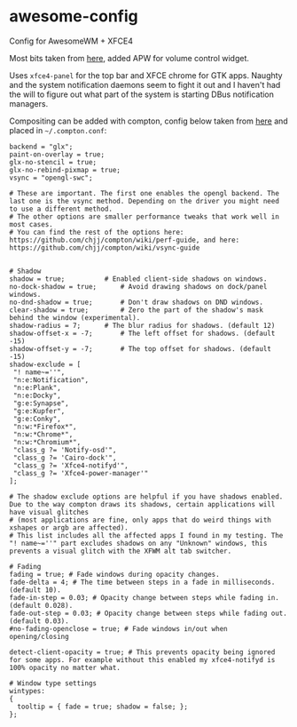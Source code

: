 # awesome-config
Config for AwesomeWM + XFCE4

Most bits taken from [here](http://awesome.naquadah.org/wiki/Awesome_and_Xfce4), added APW for volume control widget.  

Uses `xfce4-panel` for the top bar and XFCE chrome for GTK apps.  Naughty and the system notification daemons seem to fight it out and I haven't had the will to figure out what part of the system is starting DBus notification managers.

Compositing can be added with compton, config below taken from [here](http://ubuntuforums.org/showthread.php?t=2144468&p=12644745#post12644745) and placed in `~/.compton.conf`:

    backend = "glx";
    paint-on-overlay = true;
    glx-no-stencil = true;
    glx-no-rebind-pixmap = true;
    vsync = "opengl-swc"; 
    
    # These are important. The first one enables the opengl backend. The last one is the vsync method. Depending on the driver you might need to use a different method.
    # The other options are smaller performance tweaks that work well in most cases. 
    # You can find the rest of the options here: https://github.com/chjj/compton/wiki/perf-guide, and here: https://github.com/chjj/compton/wiki/vsync-guide
    
    
    # Shadow
    shadow = true;			# Enabled client-side shadows on windows.
    no-dock-shadow = true;		# Avoid drawing shadows on dock/panel windows.
    no-dnd-shadow = true;		# Don't draw shadows on DND windows.
    clear-shadow = true;		# Zero the part of the shadow's mask behind the window (experimental).
    shadow-radius = 7;		# The blur radius for shadows. (default 12)
    shadow-offset-x = -7;		# The left offset for shadows. (default -15)
    shadow-offset-y = -7;		# The top offset for shadows. (default -15)
    shadow-exclude = [
     "! name~=''",
     "n:e:Notification",
     "n:e:Plank",
     "n:e:Docky",
     "g:e:Synapse",
     "g:e:Kupfer",
     "g:e:Conky",
     "n:w:*Firefox*",
     "n:w:*Chrome*",
     "n:w:*Chromium*",
     "class_g ?= 'Notify-osd'",
     "class_g ?= 'Cairo-dock'",
     "class_g ?= 'Xfce4-notifyd'",
     "class_g ?= 'Xfce4-power-manager'"
    ];
    
    # The shadow exclude options are helpful if you have shadows enabled. Due to the way compton draws its shadows, certain applications will have visual glitches 
    # (most applications are fine, only apps that do weird things with xshapes or argb are affected). 
    # This list includes all the affected apps I found in my testing. The "! name~=''" part excludes shadows on any "Unknown" windows, this prevents a visual glitch with the XFWM alt tab switcher.
    
    # Fading
    fading = true; # Fade windows during opacity changes.
    fade-delta = 4; # The time between steps in a fade in milliseconds. (default 10).
    fade-in-step = 0.03; # Opacity change between steps while fading in. (default 0.028).
    fade-out-step = 0.03; # Opacity change between steps while fading out. (default 0.03).
    #no-fading-openclose = true; # Fade windows in/out when opening/closing
    
    detect-client-opacity = true; # This prevents opacity being ignored for some apps. For example without this enabled my xfce4-notifyd is 100% opacity no matter what.
    
    # Window type settings
    wintypes:
    {
      tooltip = { fade = true; shadow = false; };
    };
